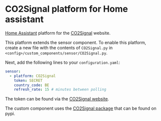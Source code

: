 # CO2Signal platform for Home assistant
[Home Assistant](https://www.home-assistant.io/) platform for the [CO2Signal](https://www.co2signal.com/) website.

This platform extends the sensor component. To enable this platform, create a new file with the contents of `CO2Signal.py` in `<config>/custom_components/sensor/CO2Signal.py`.

Next, add the following lines to your `configuration.yaml`:

```yaml
sensor:
  - platform: CO2Signal
    token: SECRET
    country_code: BE
    refresh_rate: 15 # minutes between polling
```

The token can be found via the [CO2Signal website](https://www.co2signal.com/).

The custom component uses the [CO2Signal package](https://pypi.org/project/CO2Signal/) that can be found on pypi.
